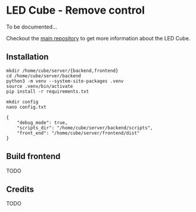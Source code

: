 LED Cube - Remove control
=========================

To be documented...

Checkout the [main repository](https://github.com/francoisgeorgy/led-cube) to get more information about the LED Cube.


## Installation

    mkdir /home/cube/server/{backend,frontend}
    cd /home/cube/server/backend
    python3 -m venv --system-site-packages .venv
    source .venv/bin/activate
    pip install -r requirements.txt

    mkdir config
    nano config.txt
    
    {
        "debug_mode": true,
        "scripts_dir": "/home/cube/server/backend/scripts",
        "front_end": "/home/cube/server/frontend/dist"
    }


## Build frontend

TODO

## Credits

TODO



